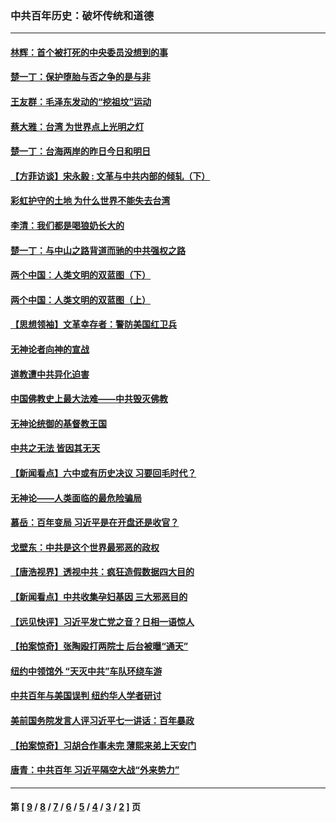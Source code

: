 ### 中共百年历史：破坏传统和道德
---
#### [林辉：首个被打死的中央委员没想到的事](../../pages/nf1176114/n13987400.md?05140430) 
#### [楚一丁：保护堕胎与否之争的是与非](../../pages/nf1176114/n13815642.md?05140430) 
#### [王友群：毛泽东发动的“挖祖坟”运动](../../pages/nf1176114/n13723639.md?05140430) 
#### [蔡大雅：台湾 为世界点上光明之灯](../../pages/nf1176114/n13531530.md?05140430) 
#### [楚一丁：台海两岸的昨日今日和明日](../../pages/nf1176114/n13531468.md?05140430) 
#### [【方菲访谈】宋永毅 : 文革与中共内部的倾轧（下）](../../pages/nf1176114/n13486836.md?05140430) 
#### [彩虹护守的土地 为什么世界不能失去台湾](../../pages/nf1176114/n13476849.md?05140430) 
#### [李清：我们都是喝狼奶长大的](../../pages/nf1176114/n13471478.md?05140430) 
#### [楚一丁：与中山之路背道而驰的中共强权之路](../../pages/nf1176114/n13437270.md?05140430) 
#### [两个中国：人类文明的双蓝图（下）](../../pages/nf1176114/n13423132.md?05140430) 
#### [两个中国：人类文明的双蓝图（上）](../../pages/nf1176114/n13422687.md?05140430) 
#### [【思想领袖】文革幸存者：警防美国红卫兵](../../pages/nf1176114/n13339289.md?05140430) 
#### [无神论者向神的宣战](../../pages/nf1176114/n13281535.md?05140430) 
#### [道教遭中共异化迫害](../../pages/nf1176114/n13281463.md?05140430) 
#### [中国佛教史上最大法难——中共毁灭佛教](../../pages/nf1176114/n13281397.md?05140430) 
#### [无神论统御的基督教王国](../../pages/nf1176114/n13281280.md?05140430) 
#### [中共之无法 皆因其无天](../../pages/nf1176114/n13281088.md?05140430) 
#### [【新闻看点】六中或有历史决议 习要回毛时代？](../../pages/nf1176114/n13222895.md?05140430) 
#### [无神论——人类面临的最危险骗局](../../pages/nf1176114/n13196137.md?05140430) 
#### [慕岳：百年变局 习近平是在开盘还是收官？](../../pages/nf1176114/n13206516.md?05140430) 
#### [戈壁东：中共是这个世界最邪恶的政权](../../pages/nf1176114/n13085641.md?05140430) 
#### [【唐浩视界】透视中共：疯狂造假数据四大目的](../../pages/nf1176114/n13080590.md?05140430) 
#### [【新闻看点】中共收集孕妇基因 三大邪恶目的](../../pages/nf1176114/n13077182.md?05140430) 
#### [【远见快评】习近平发亡党之音？日相一语惊人](../../pages/nf1176114/n13074809.md?05140430) 
#### [【拍案惊奇】张陶殴打两院士 后台被曝“通天”](../../pages/nf1176114/n13070496.md?05140430) 
#### [纽约中领馆外 “天灭中共”车队环绕车游](../../pages/nf1176114/n13070693.md?05140430) 
#### [中共百年与美国误判 纽约华人学者研讨](../../pages/nf1176114/n13067969.md?05140430) 
#### [美前国务院发言人评习近平七一讲话：百年暴政](../../pages/nf1176114/n13066986.md?05140430) 
#### [【拍案惊奇】习胡合作事未完 薄熙来弟上天安门](../../pages/nf1176114/n13065867.md?05140430) 
#### [唐青：中共百年 习近平隔空大战“外来势力”](../../pages/nf1176114/n13065976.md?05140430) 

---
#### 第 [ [9](./9.md?05140430) / [8](./8.md?05140430) / [7](./7.md?05140430) / [6](./6.md?05140430) / [5](./5.md?05140430) / [4](./4.md?05140430) / [3](./3.md?05140430) / [2](./2.md?05140430) ] 页
